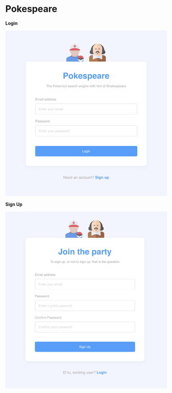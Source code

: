 # Pokespeare

**Login**

![image](https://github.com/chanonroy/pokespeare/blob/main/client/src/images/login.png)

**Sign Up**

![image](https://github.com/chanonroy/pokespeare/blob/main/client/src/images/sign-up.png)

